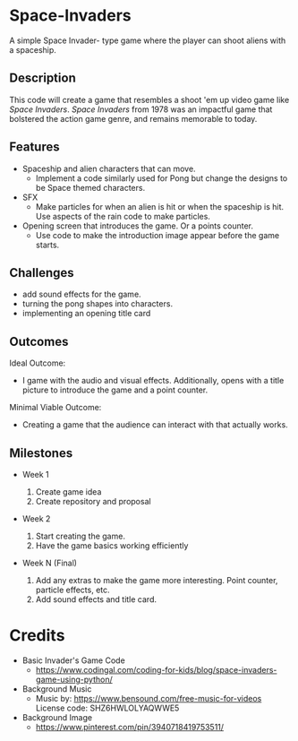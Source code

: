 # Space-Invaders
A simple Space Invader- type game where the player can shoot aliens with a spaceship. 

## Description
This code will create a game that resembles a shoot 'em up video game like *Space Invaders*. *Space Invaders* from 1978 was an impactful game that bolstered the action game genre, and remains memorable to today. 

## Features
- Spaceship and alien characters that can move. 
	- Implement a code similarly used for Pong but change the designs to be Space themed characters.
- SFX
	- Make particles for when an alien is hit or when the spaceship is hit. Use aspects of the rain code to make particles.
- Opening screen that introduces the game. Or a points counter. 
	- Use code to make the introduction image appear before the game starts. 

## Challenges
- add sound effects for the game. 
- turning the pong shapes into characters. 
- implementing an opening title card

## Outcomes
Ideal Outcome:
- I game with the audio and visual effects. Additionally, opens with a title picture to introduce the game and a point counter.  

Minimal Viable Outcome:
- Creating a game that the audience can interact with that actually works.

## Milestones

- Week 1
  1. Create game idea
  2. Create repository and proposal

- Week 2
  1. Start creating the game. 
  2. Have the game basics working efficiently

- Week N (Final)
  1. Add any extras to make the game more interesting. Point counter, particle effects, etc. 
  2. Add sound effects and title card. 

# Credits
- Basic Invader's Game Code
  - https://www.codingal.com/coding-for-kids/blog/space-invaders-game-using-python/
- Background Music
  - Music by: https://www.bensound.com/free-music-for-videos
    License code: SHZ6HWLOLYAQWWE5
- Background Image
  - https://www.pinterest.com/pin/3940718419753511/